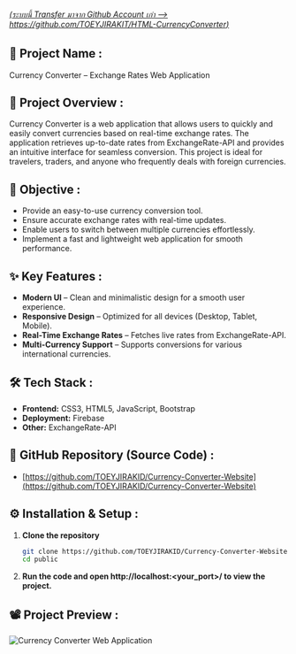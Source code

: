 ###### [(ระบบนี้ Transfer มาจาก Github Account เก่า --> https://github.com/TOEYJIRAKIT/HTML-CurrencyConverter)](https://github.com/TOEYJIRAKIT/HTML-CurrencyConverter)

## 🚀 **Project Name** :

Currency Converter – Exchange Rates Web Application

## 📌 **Project Overview** :

Currency Converter is a web application that allows users to quickly and easily convert currencies based on real-time exchange rates. The application retrieves up-to-date rates from ExchangeRate-API and provides an intuitive interface for seamless conversion. This project is ideal for travelers, traders, and anyone who frequently deals with foreign currencies.

## 🎯 **Objective** :

- Provide an easy-to-use currency conversion tool.
- Ensure accurate exchange rates with real-time updates.
- Enable users to switch between multiple currencies effortlessly.
- Implement a fast and lightweight web application for smooth performance.

## ✨ **Key Features** :

- **Modern UI** – Clean and minimalistic design for a smooth user experience.
- **Responsive Design** – Optimized for all devices (Desktop, Tablet, Mobile).
- **Real-Time Exchange Rates** – Fetches live rates from ExchangeRate-API.
- **Multi-Currency Support** – Supports conversions for various international currencies.

## 🛠 **Tech Stack** :

- **Frontend:** CSS3, HTML5, JavaScript, Bootstrap
- **Deployment:** Firebase
- **Other:** ExchangeRate-API

## 📂 **GitHub Repository (Source Code)** :

- [https://github.com/TOEYJIRAKID/Currency-Converter-Website](https://github.com/TOEYJIRAKID/Currency-Converter-Website)

## ⚙️ **Installation & Setup** :

1. **Clone the repository**  
   ```bash
   git clone https://github.com/TOEYJIRAKID/Currency-Converter-Website.git
   cd public
   ```  
2. **Run the code and open http://localhost:<your_port>/ to view the project.**

## 📽️ **Project Preview** :

![Currency Converter Web Application](https://github.com/user-attachments/assets/da452048-50bd-43df-88fc-8c5f0a227630)
